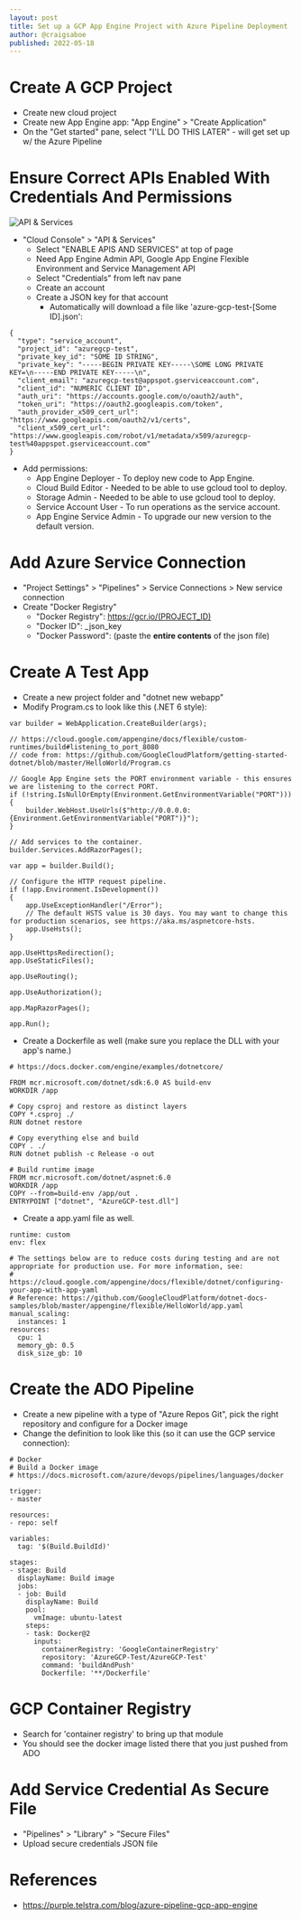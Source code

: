 ```yaml
---
layout: post
title: Set up a GCP App Engine Project with Azure Pipeline Deployment
author: @craigsaboe
published: 2022-05-18
---
```


# Create A GCP Project
- Create new cloud project
- Create new App Engine app: "App Engine" > "Create Application"
- On the "Get started" pane, select "I'LL DO THIS LATER" - will get set up w/ the Azure Pipeline

# Ensure Correct APIs Enabled With Credentials And Permissions
![API & Services](../images/gcp-azure-setup/api_and_services.png)
- "Cloud Console" > "API & Services"
  - Select "ENABLE APIS AND SERVICES" at top of page
  - Need App Engine Admin API, Google App Engine Flexible Environment and Service Management API
  - Select "Credentials" from left nav pane
  - Create an account
  - Create a JSON key for that account
    - Automatically will download a file like 'azure-gcp-test-[Some ID].json':
```
{
  "type": "service_account",
  "project_id": "azuregcp-test",
  "private_key_id": "SOME ID STRING",
  "private_key": "-----BEGIN PRIVATE KEY-----\SOME LONG PRIVATE KEY=\n-----END PRIVATE KEY-----\n",
  "client_email": "azuregcp-test@appspot.gserviceaccount.com",
  "client_id": "NUMERIC CLIENT ID",
  "auth_uri": "https://accounts.google.com/o/oauth2/auth",
  "token_uri": "https://oauth2.googleapis.com/token",
  "auth_provider_x509_cert_url": "https://www.googleapis.com/oauth2/v1/certs",
  "client_x509_cert_url": "https://www.googleapis.com/robot/v1/metadata/x509/azuregcp-test%40appspot.gserviceaccount.com"
}
```
  - Add permissions:
    - App Engine Deployer - To deploy new code to App Engine.
    - Cloud Build Editor - Needed to be able to use gcloud tool to deploy.
    - Storage Admin - Needed to be able to use gcloud tool to deploy.
    - Service Account User - To run operations as the service account.
    - App Engine Service Admin - To upgrade our new version to the default version.

# Add Azure Service Connection
- "Project Settings" > "Pipelines" > Service Connections > New service connection
- Create "Docker Registry"
  - "Docker Registry": https://gcr.io/(PROJECT_ID)
  - "Docker ID": _json_key
  - "Docker Password": (paste the **entire contents** of the json file)

# Create A Test App
- Create a new project folder and "dotnet new webapp"
- Modify Program.cs to look like this (.NET 6 style):
```
var builder = WebApplication.CreateBuilder(args);

// https://cloud.google.com/appengine/docs/flexible/custom-runtimes/build#listening_to_port_8080
// code from: https://github.com/GoogleCloudPlatform/getting-started-dotnet/blob/master/HelloWorld/Program.cs

// Google App Engine sets the PORT environment variable - this ensures we are listening to the correct PORT.
if (!string.IsNullOrEmpty(Environment.GetEnvironmentVariable("PORT")))
{
    builder.WebHost.UseUrls($"http://0.0.0.0:{Environment.GetEnvironmentVariable("PORT")}");
}

// Add services to the container.
builder.Services.AddRazorPages();

var app = builder.Build();

// Configure the HTTP request pipeline.
if (!app.Environment.IsDevelopment())
{
    app.UseExceptionHandler("/Error");
    // The default HSTS value is 30 days. You may want to change this for production scenarios, see https://aka.ms/aspnetcore-hsts.
    app.UseHsts();
}

app.UseHttpsRedirection();
app.UseStaticFiles();

app.UseRouting();

app.UseAuthorization();

app.MapRazorPages();

app.Run();
```
- Create a Dockerfile as well (make sure you replace the DLL with your app's name.)
```
# https://docs.docker.com/engine/examples/dotnetcore/

FROM mcr.microsoft.com/dotnet/sdk:6.0 AS build-env
WORKDIR /app

# Copy csproj and restore as distinct layers
COPY *.csproj ./
RUN dotnet restore

# Copy everything else and build
COPY . ./
RUN dotnet publish -c Release -o out

# Build runtime image
FROM mcr.microsoft.com/dotnet/aspnet:6.0
WORKDIR /app
COPY --from=build-env /app/out .
ENTRYPOINT ["dotnet", "AzureGCP-test.dll"] 
```
- Create a app.yaml file as well.
```
runtime: custom
env: flex

# The settings below are to reduce costs during testing and are not appropriate for production use. For more information, see:
#   https://cloud.google.com/appengine/docs/flexible/dotnet/configuring-your-app-with-app-yaml
# Reference: https://github.com/GoogleCloudPlatform/dotnet-docs-samples/blob/master/appengine/flexible/HelloWorld/app.yaml
manual_scaling:
  instances: 1
resources:
  cpu: 1
  memory_gb: 0.5
  disk_size_gb: 10
```

# Create the ADO Pipeline
- Create a new pipeline with a type of "Azure Repos Git", pick the right repository and configure for a Docker image
- Change the definition to look like this (so it can use the GCP service connection):
```
# Docker
# Build a Docker image
# https://docs.microsoft.com/azure/devops/pipelines/languages/docker

trigger:
- master

resources:
- repo: self

variables:
  tag: '$(Build.BuildId)'

stages:
- stage: Build
  displayName: Build image
  jobs:
  - job: Build
    displayName: Build
    pool:
      vmImage: ubuntu-latest
    steps:
    - task: Docker@2
      inputs:
        containerRegistry: 'GoogleContainerRegistry'
        repository: 'AzureGCP-Test/AzureGCP-Test'
        command: 'buildAndPush'
        Dockerfile: '**/Dockerfile'
```

# GCP Container Registry
- Search for 'container registry' to bring up that module
- You should see the docker image listed there that you just pushed from ADO

# Add Service Credential As Secure File
- "Pipelines" > "Library" > "Secure Files"
- Upload secure credentials JSON file


# References
- https://purple.telstra.com/blog/azure-pipeline-gcp-app-engine